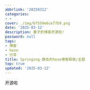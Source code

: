 ```yaml
---
abbrlink: '20250312'
categories:
- - 
cover: ./img/67550e6ce77b9.png
date: '2025-03-12'
description: 春子的博客开源啦!
password: null
tags:
- 博客
- hexo
- 分享
title: Springing-静态的hexo博客框架/主题
top: true
updated: '2025-03-12'
---
```

开源啦